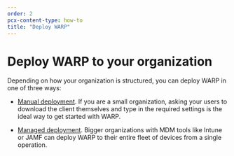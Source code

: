 ```yaml
---
order: 2
pcx-content-type: how-to
title: "Deploy WARP"
---
```


# Deploy WARP to your organization

Depending on how your organization is structured, you can deploy WARP in one of three ways:

* [Manual deployment](/connections/connect-devices/warp/deployment/manual-deployment). If you are a small organization, asking your users to download the client themselves and type in the required settings is the ideal way to get started with WARP.

* [Managed deployment](/connections/connect-devices/warp/deployment/mdm-deployment). Bigger organizations with MDM tools like Intune or JAMF can deploy WARP to their entire fleet of devices from a single operation.


